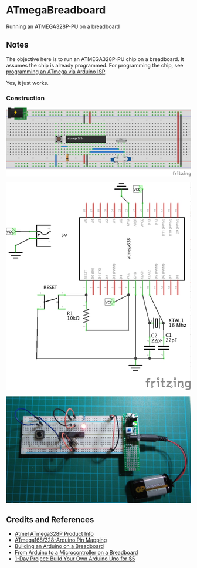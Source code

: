 # ATmegaBreadboard

Running an ATMEGA328P-PU on a breadboard

## Notes

The objective here is to run an ATMEGA328P-PU chip on a breadboard. It assumes the chip is already programmed.
For programming the chip, see [programming an ATmega via Arduino ISP](../ATmegaViaArduinoISP).

Yes, it just works.

### Construction

![The Breadboard](./assets/ATmegaBreadboard_bb.jpg?raw=true)

![The Schematic](./assets/ATmegaBreadboard_schematic.jpg?raw=true)

![The Build](./assets/ATmegaBreadboard_build.jpg?raw=true)

## Credits and References
* [Atmel ATmega328P Product Info](http://www.atmel.com/devices/ATMEGA328P.aspx)
* [ATmega168/328-Arduino Pin Mapping](http://www.arduino.cc/en/Hacking/PinMapping168)
* [Building an Arduino on a Breadboard](http://www.arduino.cc/en/Main/Standalone)
* [From Arduino to a Microcontroller on a Breadboard](http://www.arduino.cc/en/Tutorial/ArduinoToBreadboard)
* [1-Day Project: Build Your Own Arduino Uno for $5](https://www.youtube.com/watch?v=sNIMCdVOHOM)
